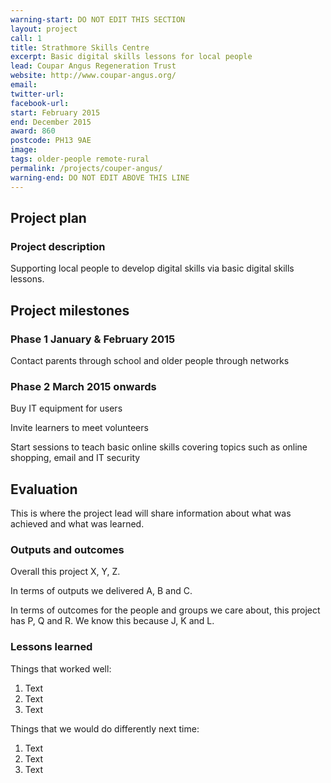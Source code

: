 ```yaml
---
warning-start: DO NOT EDIT THIS SECTION
layout: project
call: 1
title: Strathmore Skills Centre
excerpt: Basic digital skills lessons for local people
lead: Coupar Angus Regeneration Trust
website: http://www.coupar-angus.org/
email:
twitter-url:
facebook-url:
start: February 2015
end: December 2015
award: 860
postcode: PH13 9AE
image:
tags: older-people remote-rural
permalink: /projects/couper-angus/
warning-end: DO NOT EDIT ABOVE THIS LINE
---
```


## Project plan

### Project description

Supporting local people to develop digital skills via basic digital skills lessons.


## Project milestones

### Phase 1 January & February 2015

Contact parents through school and older people through networks

### Phase 2 March 2015 onwards

Buy IT equipment for users

Invite learners to meet volunteers

Start sessions to teach basic online skills covering topics such as online shopping, email and IT security


## Evaluation

This is where the project lead will share information about what was achieved and what was learned.

### Outputs and outcomes

Overall this project X, Y, Z.

In terms of outputs we delivered A, B and C.

In terms of outcomes for the people and groups we care about, this project has P, Q and R. We know this because J, K and L.

### Lessons learned

Things that worked well:

1. Text
2. Text
3. Text

Things that we would do differently next time:

1. Text
2. Text
3. Text
